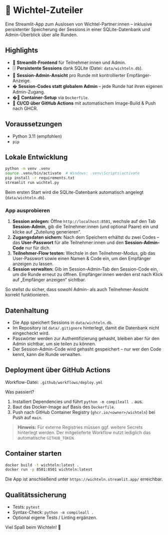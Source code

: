 # 🎁 Wichtel-Zuteiler

Eine Streamlit-App zum Auslosen von Wichtel-Partner:innen – inklusive persistenter Speicherung der Sessions in einer SQLite-Datenbank und Admin-Überblick über alle Runden.

## Highlights

- 🚀 **Streamlit-Frontend** für Teilnehmer:innen und Admin.
- 🗄️ **Persistente Sessions** dank SQLite (Datei: `data/wichteln.db`).
- 🔑 **Session-Admin-Ansicht** pro Runde mit kontrollierter Empfänger-Anzeige.
- � **Session-Codes statt globalem Admin** – jede Runde hat ihren eigenen Admin-Zugang.
- �🐳 **Container-Setup** via `Dockerfile`.
- 🤖 **CI/CD über GitHub Actions** mit automatischem Image-Build & Push nach GHCR.

## Voraussetzungen

- Python 3.11 (empfohlen)
- `pip`

## Lokale Entwicklung

```bash
python -m venv .venv
source .venv/bin/activate  # Windows: .venv\Scripts\activate
pip install -r requirements.txt
streamlit run wichtel.py
```

Beim ersten Start wird die SQLite-Datenbank automatisch angelegt (`data/wichteln.db`).

### App ausprobieren

1. **Session anlegen:** Öffne `http://localhost:8501`, wechsle auf den Tab **Session-Admin**, gib die Teilnehmer:innen (und optional Paare) ein und klicke auf „Zuteilung generieren“.
2. **Zugangsdaten sichern:** Nach dem Speichern erhältst du zwei Codes – das **User-Passwort** für alle Teilnehmer:innen und den **Session-Admin-Code** nur für dich.
3. **Teilnehmer-Flow testen:** Wechsle in den Teilnehmer-Modus, gib das User-Passwort sowie einen Namen & Code ein, um den Empfänger anzeigen zu lassen.
4. **Session verwalten:** Gib im Session-Admin-Tab den Session-Code ein, um die Runde erneut zu öffnen. Empfänger:innen werden erst nach Klick auf „Empfänger anzeigen“ sichtbar.

So stellst du sicher, dass sowohl Admin- als auch Teilnehmer-Ansicht korrekt funktionieren.

## Datenhaltung

- Die App speichert Sessions in `data/wichteln.db`.
- Im Repository ist `data/.gitignore` hinterlegt, damit die Datenbank nicht eingecheckt wird.
- Passwörter werden zur Authentifizierung gehasht, bleiben aber für den Admin sichtbar, um sie teilen zu können.
- Der Session-Admin-Code wird gehasht gespeichert – nur wer den Code kennt, kann die Runde verwalten.

## Deployment über GitHub Actions

Workflow-Datei: `.github/workflows/deploy.yml`

Was passiert?
1. Installiert Dependencies und führt `python -m compileall .` aus.
2. Baut das Docker-Image auf Basis des `Dockerfile`.
3. Push nach GitHub Container Registry (`ghcr.io/<owner>/wichteln`) bei Push auf `main`.

> **Hinweis:** Für externe Registries müssen ggf. weitere Secrets hinterlegt werden. Der mitgelieferte Workflow nutzt lediglich das automatische `GITHUB_TOKEN`.

## Container starten

```bash
docker build -t wichteln:latest .
docker run -p 8501:8501 wichteln:latest
```

Die App ist anschließend unter `https://wichteln.streamlit.app/` erreichbar.

## Qualitätssicherung

- Tests: `pytest`
- Syntax-Check: `python -m compileall .`
- Optional eigene Tests / Linting ergänzen.

Viel Spaß beim Wichteln! 🎄

